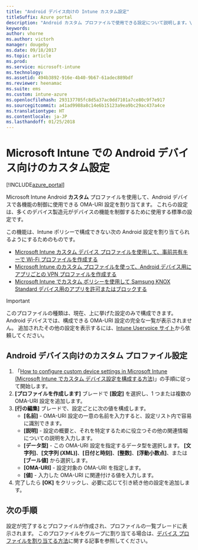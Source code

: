 ```yaml
---
title: "Android デバイス向けの Intune カスタム設定"
titleSuffix: Azure portal
description: "Android カスタム プロファイルで使用できる設定について説明します。\""
keywords: 
author: vhorne
ms.author: victorh
manager: dougeby
ms.date: 09/18/2017
ms.topic: article
ms.prod: 
ms.service: microsoft-intune
ms.technology: 
ms.assetid: 494b3892-916e-4b40-9b67-61adec889bdf
ms.reviewer: heenamac
ms.suite: ems
ms.custom: intune-azure
ms.openlocfilehash: 293137705fc8d5a37ac0dd7101a7ce80c9f7e917
ms.sourcegitcommit: a41ad9988a8c14e6b15123a9ea9bc29ac437a4ce
ms.translationtype: HT
ms.contentlocale: ja-JP
ms.lasthandoff: 01/25/2018
---
```

# <a name="custom-settings-for-android-devices-in-microsoft-intune"></a>Microsoft Intune での Android デバイス向けのカスタム設定

[!INCLUDE[azure_portal](./includes/azure_portal.md)]

Microsoft Intune Android **カスタム** プロファイルを使用して、Android デバイスで各機能の制御に使用できる OMA-URI 設定を割り当てます。 これらの設定は、多くのデバイス製造元がデバイスの機能を制御するために使用する標準の設定です。

この機能は、Intune ポリシーで構成できない次の Android 設定を割り当てられるようにするためのものです。

- [Microsoft Intune カスタム デバイス プロファイルを使用して、事前共有キーで Wi-Fi プロファイルを作成する](/intune/wi-fi-profile-shared-key)
- [Microsoft Intune のカスタム プロファイルを使って、Android デバイス用にアプリごとの VPN プロファイルを作成する](/intune/android-pulse-secure-per-app-vpn)
- [Microsoft Intune でカスタム ポリシーを使用して Samsung KNOX Standard デバイス用のアプリを許可またはブロックする](/intune/samsung-knox-apps-allow-block)

>[!IMPORTANT]
>このプロファイルの種類は、現在、上に挙げた設定のみで構成できます。 Android デバイスでは、構成できる OMA-URI 設定の完全な一覧が表示されません。 追加されたその他の設定を表示するには、[Intune Uservoice サイト](https://microsoftintune.uservoice.com/forums/291681-ideas)から依頼してください。

## <a name="custom-profile-settings-for-android-devices"></a>Android デバイス向けのカスタム プロファイル設定

1. 「[How to configure custom device settings in Microsoft Intune (Microsoft Intune でカスタム デバイス設定を構成する方法)](custom-settings-configure.md)」の手順に従って開始します。
2. **[プロファイルを作成します]** ブレードで **[設定]** を選択し、1 つまたは複数の OMA-URI 設定を追加します。
3. **[行の編集]** ブレードで、設定ごとに次の値を構成します。
    - **[名前]** - OMA-URI 設定の一意の名前を入力すると、設定リスト内で容易に識別できます。
    - **[説明]** - 設定の概要と、それを特定するために役立つその他の関連情報についての説明を入力します。
    - **[データ型]** - この OMA-URI 設定を指定するデータ型を選択します。 **[文字列]**、**[文字列 (XML)]**、**[日付と時刻]**、**[整数]**、**[浮動小数点]**、または **[ブール値]** から選択します。
    - **[OMA-URI]** - 設定対象の OMA-URI を指定します。
    - **[値]** - 入力した OMA-URI に関連付ける値を入力します。
4. 完了したら **[OK]** をクリックし、必要に応じて引き続き他の設定を追加します。

## <a name="next-steps"></a>次の手順

設定が完了するとプロファイルが作成され、プロファイルの一覧ブレードに表示されます。 このプロファイルをグループに割り当てる場合は、[デバイス プロファイルを割り当てる方法](device-profile-assign.md)に関する記事を参照してください。




